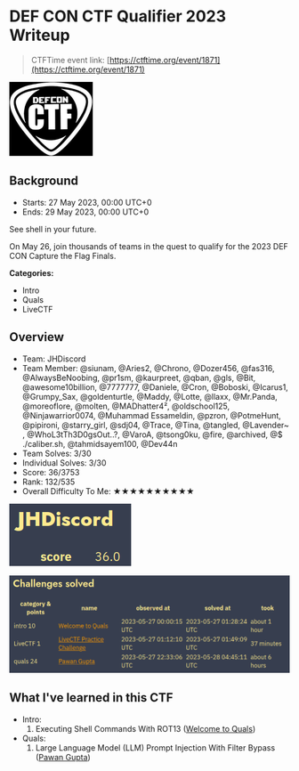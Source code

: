 # DEF CON CTF Qualifier 2023 Writeup

> CTFTime event link: [https://ctftime.org/event/1871](https://ctftime.org/event/1871)

![](https://github.com/siunam321/CTF-Writeups/blob/main/DEF-CON-CTF-Qualifier-2023/images/banner.png)

## Background

- Starts: 27 May 2023, 00:00 UTC+0
- Ends: 29 May 2023, 00:00 UTC+0

See shell in your future.

On May 26, join thousands of teams in the quest to qualify for the 2023 DEF CON Capture the Flag Finals.

**Categories:**

- Intro
- Quals
- LiveCTF

## Overview

- Team: JHDiscord
- Team Member: @siunam, @Aries2, @Chrono, @Dozer456, @fas316, @AlwaysBeNoobing, @pr1sm, @kaurpreet, @qban, @gls, @Bit, @awesome10billion, @7777777, @Daniele, @Cron, @Boboski, @Icarus1, @Grumpy_Sax, @goldenturtle, @Maddy, @Lotte, @llaxx, @Mr.Panda, @moreoflore, @molten, @MADhatter4², @oldschool125, @Ninjawarrior0074, @Muhammad Essameldin, @pzron, @PotmeHunt, @pipironi, @starry_girl, @sdj04, @Trace, @Tina, @tangled, @Lavender~ , @WhoL3tTh3D0gsOut..?, @VaroA, @tsong0ku, @fire, @archived, @$ ./caliber.sh, @tahmidsayem100, @Dev44n
- Team Solves: 3/30
- Individual Solves: 3/30
- Score: 36/3753
- Rank: 132/535
- Overall Difficulty To Me: ★★★★★★★★★★

![](https://github.com/siunam321/CTF-Writeups/blob/main/DEF-CON-CTF-Qualifier-2023/images/score.png)

![](https://github.com/siunam321/CTF-Writeups/blob/main/DEF-CON-CTF-Qualifier-2023/images/solves.png)

## What I've learned in this CTF

- Intro:
	1. Executing Shell Commands With ROT13 ([Welcome to Quals](https://github.com/siunam321/CTF-Writeups/blob/main/DEF-CON-CTF-Qualifier-2023/Intro/Welcome-to-Quals/README.md))
- Quals:
	1. Large Language Model (LLM) Prompt Injection With Filter Bypass ([Pawan Gupta](https://github.com/siunam321/CTF-Writeups/blob/main/DEF-CON-CTF-Qualifier-2023/Quals/Pawan-Gupta/README.md))